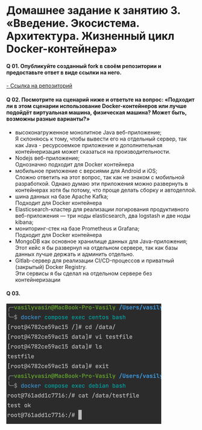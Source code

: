 # Домашнее задание к занятию 3. «Введение. Экосистема. Архитектура. Жизненный цикл Docker-контейнера»

#### Q 01. Опубликуйте созданный fork в своём репозитории и предоставьте ответ в виде ссылки на него.

[- Ссылка на репозиторий](https://hub.docker.com/r/vavasin/nginx-fork-nginx)

#### Q 02. Посмотрите на сценарий ниже и ответьте на вопрос: «Подходит ли в этом сценарии использование Docker-контейнеров или лучше подойдёт виртуальная машина, физическая машина? Может быть, возможны разные варианты?»
- высоконагруженное монолитное Java веб-приложение;  
Я склоняюсь к тому, чтобы вывести его на отдельный сервер, так как Java - ресурсоемкое приложение и дополнительная контейнеризация может сказаться на производительности.
- Nodejs веб-приложение;  
Однозначно подходит для Docker контейнера
- мобильное приложение c версиями для Android и iOS;  
Сложно ответить на этот вопрос, так как не знаком с мобильной разработкой. Однако думаю эти приложения можно развернуть в контейнерах хотя бы потому, что проще делать сборку и автодеплой.
- шина данных на базе Apache Kafka;  
Подходит для Docker контейнера
- Elasticsearch-кластер для реализации логирования продуктивного веб-приложения — три ноды elasticsearch, два logstash и две ноды kibana;  
- мониторинг-стек на базе Prometheus и Grafana;  
Подходит для Docker контейнера
- MongoDB как основное хранилище данных для Java-приложения;  
Этот кейс я бы развернул на отдельном сервере, так как базы данных лучше держать и админить отдельно.
- Gitlab-сервер для реализации CI/CD-процессов и приватный (закрытый) Docker Registry.  
Эти сервисы я бы сделал на отдельном сервере без контейнеризации
#### Q 03.  
![image](./task-3/images/img.png)
